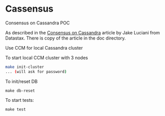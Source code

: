 # Cassensus

Consensus on Cassandra POC

As described in the [Consensus on Cassandra](https://www.datastax.com/blog/2014/12/consensus-cassandra) article by Jake Luciani from Datastax. There is copy of the article in the doc directory.

Use CCM for local Cassandra cluster

To start local CCM cluster with 3 nodes
```bash
make init-cluster
... (will ask for password)
```

To init/reset DB
```
make db-reset
```

To start tests:

```
make test
```